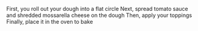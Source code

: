 First, you roll out your dough into a flat circle
Next, spread tomato sauce and shredded mossarella cheese on the dough
Then, apply your toppings
Finally, place it in the oven to bake